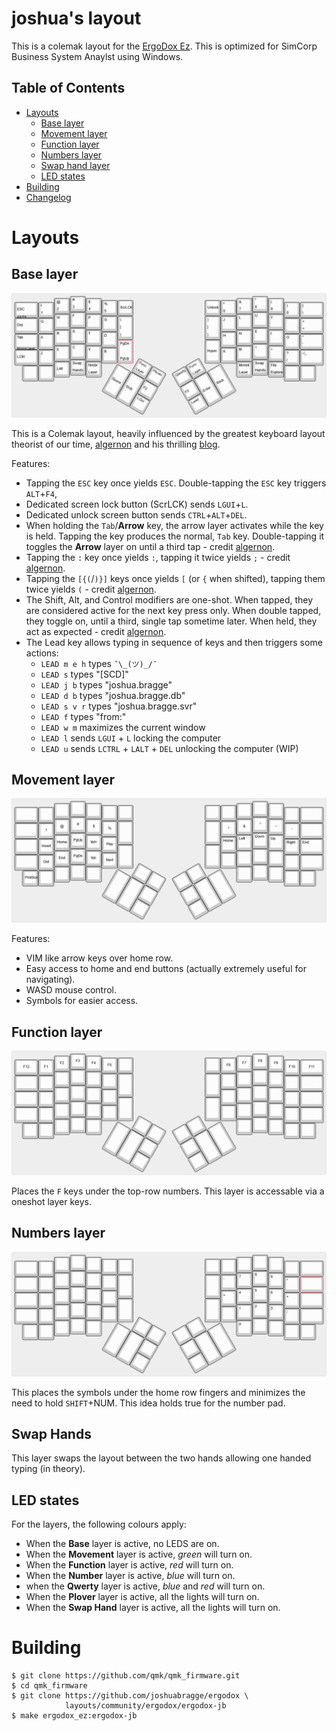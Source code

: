 <!-- -*- mode: markdown; fill-column: 8192 -*- -->

joshua's layout
======================

This is a colemak layout for the [ErgoDox Ez][ergodox-ez]. This is optimized for SimCorp Business System Anaylst using Windows.

[ergodox-ez]: https://ergodox-ez.com/

## Table of Contents

* [Layouts](#layouts)
    - [Base layer](#base-layer)
    - [Movement layer](#movement-layer)
    - [Function layer](#function-layer)
    - [Numbers layer](#numbers-layer)
    - [Swap hand layer](#swap-hand-layer)
    - [LED states](#led-states)
* [Building](#building)
* [Changelog](https://github.com/joshuabragge/ergodox/blob/master/NEWS.md#readme)

# Layouts

## Base layer

[![Base layer](https://github.com/joshuabragge/ergodox/blob/master/images/base-layer.png)](http://www.keyboard-layout-editor.com/#/gists/dcfe02aa9e3c71d0d9e90ea362bb8889)

This is a Colemak layout, heavily influenced by the greatest keyboard layout theorist of our time, [algernon][algernon] and his thrilling [blog][blog].

[algernon]: https://github.com/algernon/ergodox-layout
[blog]: https://asylum.madhouse-project.org/blog/tags/ergodox/

Features:
* Tapping the `ESC` key once yields `ESC`. Double-tapping the `ESC` key triggers `ALT`+`F4`,
* Dedicated screen lock button (ScrLCK) sends `LGUI`+`L`.
* Dedicated unlock screen button sends `CTRL`+`ALT`+`DEL`.
* When holding the `Tab`/**Arrow** key, the arrow layer activates while the key is held. Tapping the key produces the normal, `Tab` key. Double-tapping it toggles the **Arrow** layer on until a third tap - credit [algernon][algernon].
* Tapping the `:` key once yields `:`, tapping it twice yields `;` - credit [algernon][algernon].
* Tapping the `[{(`/`)}]` keys once yields `[` (or `{` when shifted), tapping them twice yields `(` - credit [algernon][algernon].
* The Shift, Alt, and Control modifiers are one-shot. When tapped, they are considered active for the next key press only. When double tapped, they toggle on, until a third, single tap sometime later. When held, they act as expected - credit [algernon][algernon].
* The Lead key allows typing in sequence of keys and then triggers some actions: 
    - `LEAD m e h` types `¯\_(ツ)_/¯`
    - `LEAD s` types "[SCD]"
    - `LEAD j b` types "joshua.bragge"
    - `LEAD d b` types "joshua.bragge.db"
    - `LEAD s v r` types "joshua.bragge.svr"
    - `LEAD f` types "from:"
    - `LEAD w m` maximizes the current window
    - `LEAD l` sends `LGUI` + `L` locking the computer
    - `LEAD u` sends `LCTRL` + `LALT` + `DEL` unlocking the computer (WIP)

## Movement layer

[![Movement layer](https://github.com/joshuabragge/ergodox/blob/master/images/movement-layer.png)](http://www.keyboard-layout-editor.com/#/gists/ac5c050a1ff346f686cf6384183e0891)

Features:
* VIM like arrow keys over home row.
* Easy access to home and end buttons (actually extremely useful for navigating).
* WASD mouse control.
* Symbols for easier access.

## Function layer

[![Function layer](https://github.com/joshuabragge/ergodox/blob/master/images/function-layer.png)](http://www.keyboard-layout-editor.com/#/gists/edb5d7dea96546757153b96de9133d32)

Places the `F` keys under the top-row numbers. This layer is accessable via a oneshot layer keys.

## Numbers layer

[![Numbers layer](https://github.com/joshuabragge/ergodox/blob/master/images/numbers-layer.png)](http://www.keyboard-layout-editor.com/#/gists/de6869b3f510813ffa8c433f077f66e7)

This places the symbols under the home row fingers and minimizes the need to hold `SHIFT`+NUM. This idea holds true for the number pad.

## Swap Hands

This layer swaps the layout between the two hands allowing one handed typing (in theory).

## LED states

For the layers, the following colours apply:

* When the **Base** layer is active, no LEDS are on.
* When the **Movement** layer is active, *green* will turn on.
* When the **Function** layer is active, *red* will turn on.
* When the **Number** layer is active, *blue* will turn on.
* when the **Qwerty** layer is active, *blue* and *red* will turn on.
* When the **Plover** layer is active, all the lights will turn on.
* When the **Swap Hand** layer is active, all the lights will turn on.

# Building

```
$ git clone https://github.com/qmk/qmk_firmware.git
$ cd qmk_firmware
$ git clone https://github.com/joshuabragge/ergodox \
            layouts/community/ergodox/ergodox-jb
$ make ergodox_ez:ergodox-jb

